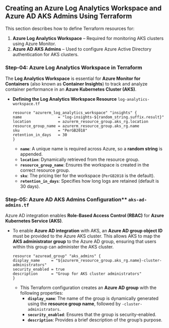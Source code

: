 ## Creating an Azure Log Analytics Workspace and Azure AD AKS Admins Using Terraform  

This section describes how to define Terraform resources for:  

1. **Azure Log Analytics Workspace** – Required for monitoring AKS clusters using Azure Monitor.  
2. **Azure AD AKS Admins** – Used to configure Azure Active Directory authentication for AKS clusters.  

### Step-04: Azure Log Analytics Workspace in Terraform

The **Log Analytics Workspace** is essential for **Azure Monitor for Containers** (also known as **Container Insights**) to track and analyze container performance in an **Azure Kubernetes Cluster (AKS)**.  

- **Defining the Log Analytics Workspace Resource**  `log-analytics-workspace.tf`  
    ```hcl
    resource "azurerm_log_analytics_workspace" "insights" {
    name                = "log-insights-${random_string.suffix.result}"
    location            = azurerm_resource_group.aks_rg.location
    resource_group_name = azurerm_resource_group.aks_rg.name
    sku                 = "PerGB2018"
    retention_in_days   = 30
    }
    ```
    - **`name`**: A unique name is required across Azure, so a **random string** is appended.  
    - **`location`**: Dynamically retrieved from the resource group.  
    - **`resource_group_name`**: Ensures the workspace is created in the correct resource group.  
    - **`sku`**: The pricing tier for the workspace (`PerGB2018` is the default).  
    - **`retention_in_days`**: Specifies how long logs are retained (default is 30 days).  


### Step-05: Azure AD AKS Admins Configuration**  `aks-ad-admins.tf`  
Azure AD integration enables **Role-Based Access Control (RBAC)** for **Azure Kubernetes Service (AKS)**.  
- To enable **Azure AD integration** with AKS, an **Azure AD group object ID** must be provided to the Azure AKS cluster. This allows AKS to map the **AKS administrator group** to the Azure AD group, ensuring that users within this group can administer the AKS cluster.  
    ```hcl
    resource "azuread_group" "aks_admins" {
    display_name     = "${azurerm_resource_group.aks_rg.name}-cluster-administrators"
    security_enabled = true
    description      = "Group for AKS cluster administrators"
    }
    ```
    - This Terraform configuration creates an **Azure AD group** with the following properties:  
        - **`display_name`**: The name of the group is dynamically generated using the **resource group name**, followed by `-cluster-administrators`.  
        - **`security_enabled`**: Ensures that the group is security-enabled.  
        - **`description`**: Provides a brief description of the group’s purpose.  
